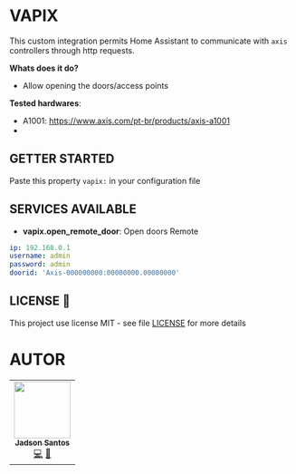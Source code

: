 # VAPIX

This custom integration permits Home Assistant to communicate with `axis` controllers through  http requests.

**Whats does it do?**
- Allow opening the doors/access points

**Tested hardwares**:
- A1001: https://www.axis.com/pt-br/products/axis-a1001
- 
## GETTER STARTED

Paste this property `vapix:` in your configuration file

## SERVICES AVAILABLE

* **vapix.open_remote_door**: Open doors Remote


```yaml
ip: 192.168.0.1
username: admin
password: admin
doorid: 'Axis-000000000:00000000.00000000'
```


## LICENSE 📝

This project use license MIT - see file [LICENSE](LICENSE) for more details
# AUTOR

<table>
  <tr>
    <td align="center"><a href="https://github.com/jadson179"><img src="https://avatars0.githubusercontent.com/u/42282908?s=460&u=79ce909209ebf14da91a2d2517c9b0f9e378a4e1&v=4" width="100px;" alt=""/><br /><sub><b>Jadson Santos</b></sub></a><br /><a href="https://github.com/jadson179/vapix/commits?author=jadson179" title="Code">💻</a> <a href="https://github.com/jadson179" title="Design">🎨</a></td>
  <tr>
</table>

